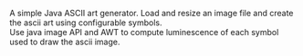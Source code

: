 A simple Java ASCII art generator.
Load and resize an image file and create the ascii art using configurable symbols.  
Use java image API and AWT to compute luminescence of each symbol used to draw the ascii image.
